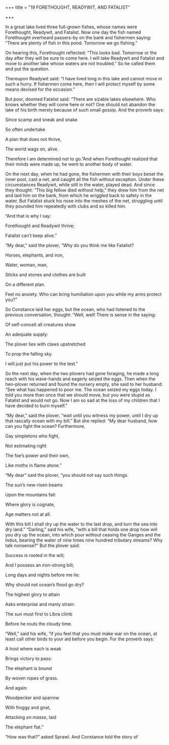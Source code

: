 +++
title = "19 FORETHOUGHT, READYWIT, AND FATALIST"

+++

In a great lake lived three full-grown fishes, whose names were Forethought, Readywit, and Fatalist. Now one day the fish named Forethought overheard passers-by on the bank and fishermen saying: “There are plenty of fish in this pond. Tomorrow we go fishing.”

On hearing this, Forethought reflected: “This looks bad. Tomorrow or the day after they will be sure to come here. I will take Readywit and Fatalist and move to another lake whose waters are not troubled.” So he called them and put the question.

Thereupon Readywit said: “I have lived long in this lake and cannot move in such a hurry. If fishermen come here, then I will protect myself by some means devised for the occasion.”

But poor, doomed Fatalist said: “There are sizable lakes elsewhere. Who knows whether they will come here or not? One should not abandon the lake of his birth merely because of such small gossip. And the proverb says:

Since scamp and sneak and snake

So often undertake

A plan that does not thrive,

The world wags on, alive.

Therefore I am determined not to go.”And when Forethought realized that their minds were made up, he went to another body of water.

On the next day, when he had gone, the fishermen with their boys beset the inner pool, cast a net, and caught all the fish without exception. Under these circumstances Readywit, while still in the water, played dead. And since they thought: “This big fellow died without help,” they drew him from the net and laid him on the bank, from which he wriggled back to safety in the water. But Fatalist stuck his nose into the meshes of the net, struggling until they pounded him repeatedly with clubs and so killed him.

“And that is why I say:

Forethought and Readywit thrive;

Fatalist can’t keep alive.”

“My dear,” said the plover, “Why do you think me like Fatalist?

Horses, elephants, and iron,

Water, woman, man,

Sticks and stones and clothes are built

On a different plan.

Feel no anxiety. Who can bring humiliation upon you while my arms protect you?”

So Constance laid her eggs, but the ocean, who had listened to the previous conversation, thought: “Well, well\! There is sense in the saying:

Of self-conceit all creatures show

An adequate supply:

The plover lies with claws upstretched

To prop the falling sky.

I will just put his power to the test.”

So the next day, when the two plovers had gone foraging, he made a long reach with his wave-hands and eagerly seized the eggs. Then when the hen-plover returned and found the nursery empty, she said to her husband: “See what has happened to poor me. The ocean seized my eggs today. I told you more than once that we should move, but you were stupid as Fatalist and would not go. Now I am so sad at the loss of my children that I have decided to burn myself.”

“My dear,” said the plover, “wait until you witness my power, until I dry up that rascally ocean with my bill.” But she replied: “My dear husband, how can you fight the ocean? Furthermore,

Gay simpletons who fight,

Not estimating right

The foe’s power and their own,

Like moths in flame atone.”

“My dear” said the plover, “you should not say such things.

The sun’s new-risen beams

Upon the mountains fall:

Where glory is cognate,

Age matters not at all.

With this bill I shall dry up the water to the last drop, and turn the sea into dry land.” “Darling,” said his wife, “with a bill that holds one drop how will you dry up the ocean, into which pour without ceasing the Ganges and the Indus, bearing the water of nine times nine hundred tributary streams? Why talk nonsense?” But the plover said:

Success is rooted in the will;

And I possess an iron-strong bill;

Long days and nights before me lie:

Why should not ocean’s flood go dry?

The highest glory to attain

Asks enterprise and manly strain:

The sun must first to Libra climb

Before he routs the cloudy time.

“Well,” said his wife, “if you feel that you must make war on the ocean, at least call other birds to your aid before you begin. For the proverb says:

A host where each is weak

Brings victory to pass:

The elephant is bound

By woven ropes of grass.

And again:

Woodpecker and sparrow

With froggy and gnat,

Attacking *en masse*, laid

The elephant flat.”

“How was that?” asked Sprawl. And Constance told the story of
